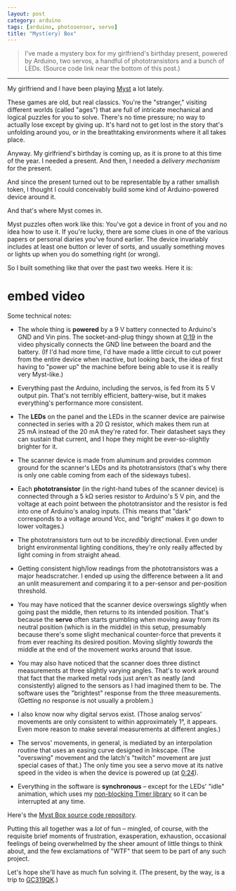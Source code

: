 ```yaml
---
layout: post
category: arduino
tags: [arduino, photosensor, servo]
title: "Myst(ery) Box"
---
```


> I've made a mystery box for my girlfriend's birthday present, powered by Arduino, two servos, a handful of phototransistors and a bunch of LEDs.
> (Source code link near the bottom of this post.)

******

My girlfriend and I have been playing [Myst](http://en.wikipedia.org/wiki/Myst_series) a lot lately.

These games are old, but real classics.
You're the "stranger," visiting different worlds (called "ages") that are full of intricate mechanical and logical puzzles for you to solve.
There's no time pressure; no way to actually lose except by giving up.
It's hard not to get lost in the story that's unfolding around you,
or in the breathtaking environments where it all takes place.

Anyway.
My girlfriend's birthday is coming up, as it is prone to at this time of the year.
I needed a present.
And then, I needed a *delivery mechanism* for the present.

And since the present turned out to be representable by a rather smallish token,
I thought I could conceivably build some kind of Arduino-powered device around it.

And that's where Myst comes in.

Myst puzzles often work like this:
You've got a device in front of you and no idea how to use it.
If you're lucky, there are some clues in one of the various papers or personal diaries you've found earlier.
The device invariably includes at least one button or lever of sorts, and usually something moves or lights up when you do something right (or wrong).

So I built something like that over the past two weeks. Here it is:

# embed video

Some technical notes:

* The whole thing is **powered** by a 9&nbsp;V battery connected to Arduino's GND and Vin pins.
  The socket-and-plug thingy shown at [0:19](http://www.youtube.com/watch?v=uZOFK5aAuGQ#t=19) in the video physically connects the GND line between the board and the battery.
  (If I'd had more time, I'd have made a little circuit to cut power from the entire device when inactive,
  but looking back, the idea of first having to "power up" the machine before being able to use it is really very Myst-like.)

* Everything past the Arduino, including the servos, is fed from its 5&nbsp;V output pin.
  That's not terribly efficient, battery-wise, but it makes everything's performance more consistent.

* The **LEDs** on the panel and the LEDs in the scanner device are pairwise connected in series with a 20&nbsp;&Omega; resistor,
  which makes them run at 25&nbsp;mA instead of the 20&nbsp;mA they're rated for.
  Their datasheet says they can sustain that current, and I hope they might be ever-so-slightly brighter for it.

* The scanner device is made from aluminum and provides common ground for the scanner's LEDs and its phototransistors
  (that's why there is only one cable coming from each of the sideways tubes).

* Each **phototransistor** (in the right-hand tubes of the scanner device) is connected through a 5&nbsp;k&Omega; series resistor to Arduino's 5&nbsp;V pin,
  and the voltage at each point between the phototransistor and the resistor is fed into one of Arduino's analog inputs.
  (This means that "dark" corresponds to a voltage around Vcc, and "bright" makes it go down to lower voltages.)

* The phototransistors turn out to be *incredibly* directional.
  Even under bright environmental lighting conditions, they're only really affected by light coming in from straight ahead.

* Getting consistent high/low readings from the phototransistors was a major headscratcher.
  I ended up using the difference between a lit and an unlit measurement and comparing it to a per-sensor and per-position threshold.

* You may have noticed that the scanner device overswings slightly when going past the middle, then returns to its intended position.
  That's because the **servo** often starts grumbling when moving away from its neutral position (which is in the middle) in this setup,
  presumably because there's some slight mechanical counter-force that prevents it from ever reaching its desired position.
  Moving slightly *towards* the middle at the end of the movement works around that issue.

* You may also have noticed that the scanner does three distinct measurements at three slightly varying angles.
  That's to work around that fact that the marked metal rods just aren't as neatly (and consistently) aligned to the sensors as I had imagined them to be.
  The software uses the "brightest" response from the three measurements. (Getting *no* response is not usually a problem.)

* I also know now why digital servos exist.
  (Those analog servos' movements are only consistent to within approximately 1°, it appears.
  Even more reason to make several measurements at different angles.)

* The servos' movements, in general, is mediated by an interpolation routine that uses an easing curve designed in Inkscape.
  (The "overswing" movement and the latch's "twitch" movement are just special cases of that.)
  The only time you see a servo move at its native speed in the video is when the device is powered up (at [0:24](http://www.youtube.com/watch?v=uZOFK5aAuGQ#t=24)).

* Everything in the software is **synchronous** &ndash;
  except for the LEDs' "idle" animation, which uses my [non-blocking Timer library](https://github.com/michael-buschbeck/arduino/blob/master/Timer/Timer.h)
  so it can be interrupted at any time.

Here's the [Myst Box source code repository](https://github.com/michael-buschbeck/mystbox).

Putting this all together was a *lot* of fun &ndash;
mingled, of course, with the requisite brief moments of frustration, exasperation, exhaustion,
occasional feelings of being overwhelmed by the sheer amount of little things to think about,
and the few exclamations of "WTF" that seem to be part of any such project.

Let's hope she'll have as much fun solving it.
(The present, by the way, is a trip to [GC319QK](http://www.geocaching.com/geocache/GC319QK_lost-caches-lost-in-der-ostsee).)
